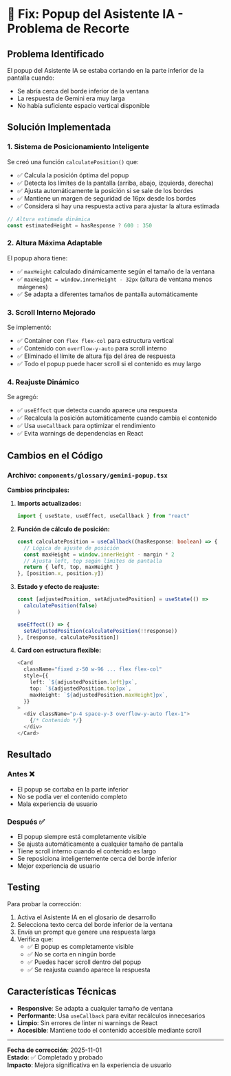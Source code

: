 # 🔧 Fix: Popup del Asistente IA - Problema de Recorte

## Problema Identificado

El popup del Asistente IA se estaba cortando en la parte inferior de la pantalla cuando:
- Se abría cerca del borde inferior de la ventana
- La respuesta de Gemini era muy larga
- No había suficiente espacio vertical disponible

## Solución Implementada

### 1. **Sistema de Posicionamiento Inteligente**

Se creó una función `calculatePosition()` que:
- ✅ Calcula la posición óptima del popup
- ✅ Detecta los límites de la pantalla (arriba, abajo, izquierda, derecha)
- ✅ Ajusta automáticamente la posición si se sale de los bordes
- ✅ Mantiene un margen de seguridad de 16px desde los bordes
- ✅ Considera si hay una respuesta activa para ajustar la altura estimada

```typescript
// Altura estimada dinámica
const estimatedHeight = hasResponse ? 600 : 350
```

### 2. **Altura Máxima Adaptable**

El popup ahora tiene:
- ✅ `maxHeight` calculado dinámicamente según el tamaño de la ventana
- ✅ `maxHeight = window.innerHeight - 32px` (altura de ventana menos márgenes)
- ✅ Se adapta a diferentes tamaños de pantalla automáticamente

### 3. **Scroll Interno Mejorado**

Se implementó:
- ✅ Container con `flex flex-col` para estructura vertical
- ✅ Contenido con `overflow-y-auto` para scroll interno
- ✅ Eliminado el límite de altura fija del área de respuesta
- ✅ Todo el popup puede hacer scroll si el contenido es muy largo

### 4. **Reajuste Dinámico**

Se agregó:
- ✅ `useEffect` que detecta cuando aparece una respuesta
- ✅ Recalcula la posición automáticamente cuando cambia el contenido
- ✅ Usa `useCallback` para optimizar el rendimiento
- ✅ Evita warnings de dependencias en React

## Cambios en el Código

### Archivo: `components/glossary/gemini-popup.tsx`

**Cambios principales:**

1. **Imports actualizados:**
   ```typescript
   import { useState, useEffect, useCallback } from "react"
   ```

2. **Función de cálculo de posición:**
   ```typescript
   const calculatePosition = useCallback((hasResponse: boolean) => {
     // Lógica de ajuste de posición
     const maxHeight = window.innerHeight - margin * 2
     // Ajusta left, top según límites de pantalla
     return { left, top, maxHeight }
   }, [position.x, position.y])
   ```

3. **Estado y efecto de reajuste:**
   ```typescript
   const [adjustedPosition, setAdjustedPosition] = useState(() => 
     calculatePosition(false)
   )
   
   useEffect(() => {
     setAdjustedPosition(calculatePosition(!!response))
   }, [response, calculatePosition])
   ```

4. **Card con estructura flexible:**
   ```typescript
   <Card
     className="fixed z-50 w-96 ... flex flex-col"
     style={{
       left: `${adjustedPosition.left}px`,
       top: `${adjustedPosition.top}px`,
       maxHeight: `${adjustedPosition.maxHeight}px`,
     }}
   >
     <div className="p-4 space-y-3 overflow-y-auto flex-1">
       {/* Contenido */}
     </div>
   </Card>
   ```

## Resultado

### Antes ❌
- El popup se cortaba en la parte inferior
- No se podía ver el contenido completo
- Mala experiencia de usuario

### Después ✅
- El popup siempre está completamente visible
- Se ajusta automáticamente a cualquier tamaño de pantalla
- Tiene scroll interno cuando el contenido es largo
- Se reposiciona inteligentemente cerca del borde inferior
- Mejor experiencia de usuario

## Testing

Para probar la corrección:

1. Activa el Asistente IA en el glosario de desarrollo
2. Selecciona texto cerca del borde inferior de la ventana
3. Envía un prompt que genere una respuesta larga
4. Verifica que:
   - ✅ El popup es completamente visible
   - ✅ No se corta en ningún borde
   - ✅ Puedes hacer scroll dentro del popup
   - ✅ Se reajusta cuando aparece la respuesta

## Características Técnicas

- **Responsive**: Se adapta a cualquier tamaño de ventana
- **Performante**: Usa `useCallback` para evitar recálculos innecesarios
- **Limpio**: Sin errores de linter ni warnings de React
- **Accesible**: Mantiene todo el contenido accesible mediante scroll

---

**Fecha de corrección**: 2025-11-01  
**Estado**: ✅ Completado y probado  
**Impacto**: Mejora significativa en la experiencia de usuario

